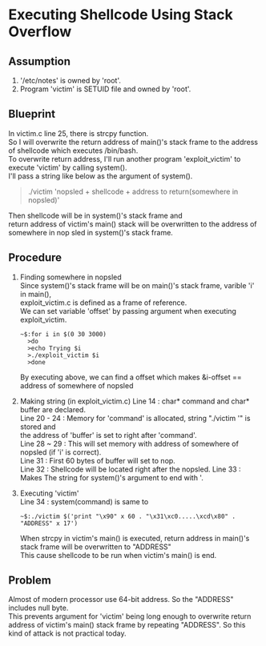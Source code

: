 # Executing Shellcode Using Stack Overflow

## Assumption  

1. '/etc/notes' is owned by 'root'.   
2. Program 'victim' is SETUID file and owned by 'root'.   

## Blueprint   
   
In victim.c line 25, there is strcpy function.   
So I will overwrite the return address of main()'s stack frame to the address of shellcode which executes /bin/bash.   
To overwrite return address, I'll run another program 'exploit_victim' to execute 'victim' by calling system().    
I'll pass a string like below as the argument of system().    

>./victim 'nopsled + shellcode + address to return(somewhere in nopsled)'    

Then shellcode will be in system()'s stack frame and    
return address of victim's main() stack will be overwritten to the address of somewhere in nop sled in system()'s stack frame.   

## Procedure   

1. Finding somewhere in nopsled   
   Since system()'s stack frame will be on main()'s stack frame, varible 'i' in main(),      
   exploit_victim.c is defined as a frame of reference.   
   We can set variable 'offset' by passing argument when executing exploit_victim.   
   ```
   ~$:for i in $(0 30 3000)
     >do
     >echo Trying $i
     >./exploit_victim $i
     >done
   ```
   By executing above, we can find a offset which makes &i-offset == address of somewhere of nopsled 
   
2. Making string (in exploit_victim.c)
   Line 14 : char* command and char* buffer are declared.   
   Line 20 - 24 : Memory for 'command' is allocated, string "./victim '" is stored and    
   the address of 'buffer' is set to right after 'command'.   
   Line 28 ~ 29 : This will set memory with address of somewhere of nopsled (if 'i' is correct).   
   Line 31 : First 60 bytes of buffer will set to nop.   
   Line 32 : Shellcode will be located right after the nopsled.
   Line 33 : Makes The string for system()'s argument to end with '.

3. Executing 'victim'   
   Line 34 : system(command) is same to    
   ```
   ~$:./victim $('print "\x90" x 60 . "\x31\xc0.....\xcd\x80" . "ADDRESS" x 17')
   ```
   When strcpy in victim's main() is executed, return address in main()'s stack frame will be overwritten to "ADDRESS"   
   This cause shellcode to be run when victim's main() is end.
   
## Problem

Almost of modern processor use 64-bit address. So the "ADDRESS" includes null byte.   
This prevents argument for 'victim' being long enough to overwrite return address of victim's main() stack frame by repeating "ADDRESS".
So this kind of attack is not practical today.

